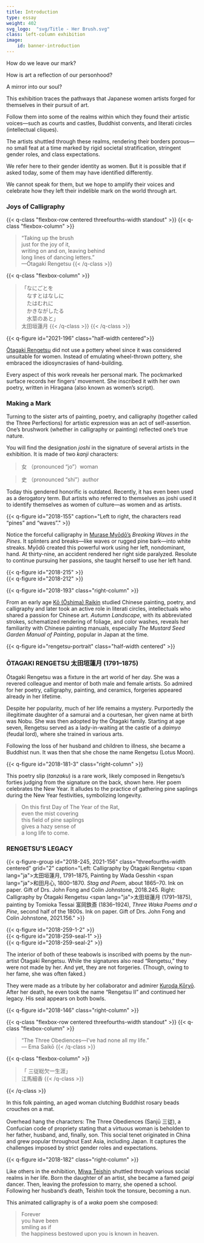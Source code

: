 ```yaml
---
title: Introduction
type: essay
weight: 402
svg_logo:  "svg/Title - Her Brush.svg"
class: left-column exhibition
image:
    id: banner-introduction
---
```


How do we leave our mark?

How is art a reflection of our personhood?

A mirror into our soul?

This exhibition traces the pathways that Japanese women artists forged for themselves in their pursuit of art.

Follow them into some of the realms within which they found their artistic voices—such as courts and castles, Buddhist convents, and literati circles (intellectual cliques).

The artists shuttled through these realms, rendering their borders porous—no small feat at a time marked by rigid societal stratification, stringent gender roles, and class expectations.

We refer here to their gender identity as women. But it is possible that if asked today, some of them may have identified differently.

We cannot speak for them, but we hope to amplify their voices and celebrate how they left their indelible mark on the world through art.

<div class="spacer-300"></div>

### Joys of Calligraphy

{{< q-class "flexbox-row centered threefourths-width standout" >}}
{{< q-class "flexbox-column" >}}
>“Taking up the brush\
>just for the joy of it,\
>writing on and on, leaving behind\
>long lines of dancing letters.”\
>—Ōtagaki Rengetsu
{{< /q-class >}}

{{< q-class "flexbox-column" >}}
><span lang="ja">「なにごとを\
>&#12288;なすとはなしに\
>&#12288;たはむれに\
>&#12288;かきながしたる\
>&#12288;水莖のあと」\
>太田垣蓮月</span>
{{< /q-class >}}
{{< /q-class >}}

{{< q-figure id="2021-196" class="half-width centered">}}

[Ōtagaki Rengetsu](/artists/#Ōtagaki-Rengetsu-太田垣蓮月/) did not use a pottery wheel since it was considered unsuitable for women. Instead of emulating wheel-thrown pottery, she embraced the idiosyncrasies of hand-building.

Every aspect of this work reveals her personal mark. The pockmarked surface records her fingers’ movement. She inscribed it with her own poetry, written in Hiragana (also known as women’s script).


### Making a Mark ###

Turning to the sister arts of painting, poetry, and calligraphy (together called the Three Perfections) for artistic expression was an act of self-assertion. One’s brushwork (whether in calligraphy or painting) reflected one’s true nature.

You will find the designation *joshi* in the signature of several artists in the exhibition. It is made of two *kanji* characters:

><span lang="ja">女</span> （pronounced “jo”）woman

><span lang="ja">史</span> （pronounced “shi”）author

Today this gendered honorific is outdated. Recently, it has even been used as a derogatory term. But artists who referred to themselves as joshi used it to identify themselves as women of culture—as women and as artists.

{{< q-figure id="2018-155" caption="Left to right, the characters read “pines” and “waves”." >}}

Notice the forceful calligraphy in [Murase Myōdō’s](/artists/#Murase-Myōdō-村瀬明道/) *Breaking Waves in the Pines*. It splinters and breaks—like waves or rugged pine bark—into white streaks. Myōdō created this powerful work using her left, nondominant, hand. At thirty-nine, an accident rendered her right side paralyzed. Resolute to continue pursuing her passions, she taught herself to use her left hand.

<div class="flexbox-row col-2 threefourths-width centered">
<div class="flexbox-column padding-20">
{{< q-figure id="2018-215" >}}
</div>
<div class="flexbox-column padding-20">
{{< q-figure id="2018-212" >}}
</div>
</div>

{{< q-figure id="2018-193" class="right-column" >}}

From an early age [Kō (Ōshima) Raikin](/artists/#Kō-(Ōshima)-Raikin-高(大島)来禽/) studied Chinese painting, poetry, and calligraphy and later took an active role in literati circles, intellectuals who shared a passion for Chinese art. *Autumn Landscape*, with its abbreviated strokes, schematized rendering of foliage, and color washes, reveals her familiarity with Chinese painting manuals, especially *The* *Mustard Seed Garden Manual of Painting*, popular in Japan at the time.

<div class="spacer-100"></div>

{{< q-figure id="rengetsu-portrait" class="half-width centered" >}}

<div class="spacer-300"></div>

### ŌTAGAKI RENGETSU <span lang="ja">太田垣蓮月</span> (1791–1875)

Ōtagaki Rengetsu was a fixture in the art world of her day. She was a revered colleague and mentor of both male and female artists. So admired for her poetry, calligraphy, painting, and ceramics, forgeries appeared already in her lifetime.

Despite her popularity, much of her life remains a mystery. Purportedly the illegitimate daughter of a samurai and a courtesan, her given name at birth was Nobu. She was then adopted by the Ōtagaki family. Starting at age seven, Rengetsu served as a lady-in-waiting at the castle of a *daimyo* (feudal lord), where she trained in various arts.

Following the loss of her husband and children to illness, she became a Buddhist nun. It was then that she chose the name Rengetsu (Lotus Moon).

<div class="spacer-300"></div>

{{< q-figure id="2018-181-3" class="right-column" >}}

This poetry slip (*tanzaku*) is a rare work, likely composed in Rengetsu’s forties judging from the signature on the back, shown here. Her poem celebrates the New Year. It alludes to the practice of gathering pine saplings during the New Year festivities, symbolizing longevity.

>On this first Day of The Year of the Rat,<br />
>even the mist covering<br />
>this field of pine saplings<br />
>gives a hazy sense of<br />
>a long life to come.<br />

<div class="spacer-300"></div>

### RENGETSU’S LEGACY

{{< q-figure-group id="2018-245, 2021-156" class="threefourths-width centered" grid="2" caption="Left: Calligraphy by Ōtagaki Rengetsu <span lang=\"ja\">太田垣蓮月</span>, 1791–1875, Painting by Wada Gesshin <span lang=\"ja\">和田月心</span>, 1800–1870. *Stag and Poem*, about 1865–70. Ink on paper. Gift of Drs. John Fong and Colin Johnstone, 2018.245. Right: Calligraphy by Ōtagaki Rengetsu <span lang=\"ja\">太田垣蓮月</span> (1791–1875), painting by Tomioka Tessai 富岡鉄斎 (1836–1924), *Three Waka Poems and a Pine*, second half of the 1800s. Ink on paper. Gift of Drs. John Fong and Colin Johnstone, 2021.156." >}}

<div class="flexbox-row col-3 threefourths-width centered">
<div class="flexbox-column padding-20">
{{< q-figure id="2018-259-1-2" >}}
</div>
<div class="flexbox-column padding-20">
{{< q-figure id="2018-259-seal-1" >}}
</div>
<div class="flexbox-column padding-20">
{{< q-figure id="2018-259-seal-2" >}}
</div>
</div>

The interior of both of these teabowls is inscribed with poems by the nun-artist Ōtagaki Rengetsu. While the signatures also read “Rengetsu,” they were not made by her. And yet, they are not forgeries. (Though, owing to her fame, she was often faked.)

They were made as a tribute by her collaborator and admirer [Kuroda Kōryō](/artists/#Kuroda-Kōryō-黒田光良/). After her death, he even took the name “Rengetsu II” and continued her legacy. His seal appears on both bowls.

<div class="spacer-300"></div>
{{< q-figure id="2018-146" class="right-column" >}}

{{< q-class "flexbox-row centered threefourths-width standout" >}}
{{< q-class "flexbox-column" >}}
>“The Three Obediences—I’ve had none all my life.”\
>— Ema Saikō
{{< /q-class >}}

{{< q-class "flexbox-column" >}}
><span lang="ja">「 三従総欠一生涯」\
>江馬細香</span>
{{< /q-class >}}

{{< /q-class >}}

In this folk painting, an aged woman clutching Buddhist rosary beads crouches on a mat.

Overhead hang the characters: The Three Obediences (Sanjū <span lang="ja">三従</span>), a Confucian code of propriety stating that a virtuous woman is beholden to her father, husband, and, finally, son. This social tenet originated in China and grew popular throughout East Asia, including Japan. It captures the challenges imposed by strict gender roles and expectations.

<div class="spacer-300"></div>

{{< q-figure id="2018-182" class="right-column" >}}

Like others in the exhibition, [Miwa Teishin](/artists/#Miwa-Teishin-三輪貞信/) shuttled through various social realms in her life. Born the daughter of an artist, she became a famed *geigi* dancer. Then, leaving the profession to marry, she opened a school. Following her husband’s death, Teishin took the tonsure, becoming a nun.

This animated calligraphy is of a *waka* poem she composed:

>Forever<br />
>you have been<br />
>smiling as if<br />
>the happiness bestowed upon you is known in heaven.<br />

